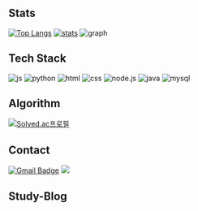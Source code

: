 ## Stats
[![Top Langs](https://github-readme-stats.vercel.app/api/top-langs/?username=m2nsp)](https://github.com/anuraghazra/github-readme-stats)
[![stats](https://github-readme-stats.vercel.app/api?username=m2nsp)](https://github.com/m2nsp/github-readme-stats)
![graph](https://starchart.cc/m2nsp/{repo}.svg)

## Tech Stack
![js](https://img.shields.io/badge/JavaScript-F7DF1E?style=for-the-badge&logo=JavaScript&logoColor=white)
![python](https://img.shields.io/badge/Python-3776AB?style=for-the-badge&logo=python&logoColor=white)
![html](https://img.shields.io/badge/HTML-239120?style=for-the-badge&logo=html5&logoColor=white)
![css](https://img.shields.io/badge/CSS-239120?&style=for-the-badge&logo=css3&logoColor=white)
![node.js](https://img.shields.io/badge/Node.js-43853D?style=for-the-badge&logo=node.js&logoColor=white)
![java](https://img.shields.io/badge/Java-ED8B00?style=for-the-badge&logo=openjdk&logoColor=white)
![mysql](https://img.shields.io/badge/MySQL-005C84?style=for-the-badge&logo=mysql&logoColor=white)

## Algorithm
[![Solved.ac프로필](http://mazassumnida.wtf/api/v2/generate_badge?boj=codingtori)](https://solved.ac/codingtori)

## Contact
[![Gmail Badge](https://img.shields.io/badge/Gmail-D14836?style=for-the-badge&logo=gmail&logoColor=white&link=mailto:mini071663@gmail.com)](mailto:mini071663@gmail.com)
<span>
  <a href="https://www.instagram.com/m2nseop/">
    <img src="https://img.shields.io/badge/Instagram-E4405F?style=for-the-badge&logo=instagram&logoColor=white"/>
  </a>
</span>

## Study-Blog

